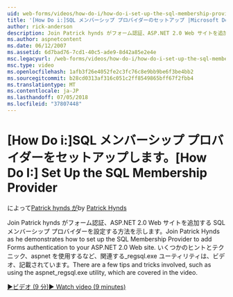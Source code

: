 ```yaml
---
uid: web-forms/videos/how-do-i/how-do-i-set-up-the-sql-membership-provider
title: '[How Do i:]SQL メンバーシップ プロバイダーのセットアップ |Microsoft Docs'
author: rick-anderson
description: Join Patrick hynds がフォーム認証、ASP.NET 2.0 Web サイトを追加する SQL メンバーシップ プロバイダーを設定する方法を示します。 いくつかのヒントがある.
ms.author: aspnetcontent
ms.date: 06/12/2007
ms.assetid: 6d7bad76-7cd1-40c5-ade9-8d42a85e2e4e
msc.legacyurl: /web-forms/videos/how-do-i/how-do-i-set-up-the-sql-membership-provider
msc.type: video
ms.openlocfilehash: 1afb3f26e4052fe2c3fc76c8e9bb9be6f3be4bb2
ms.sourcegitcommit: b28cd0313af316c051c2ff8549865bff67f2fbb4
ms.translationtype: MT
ms.contentlocale: ja-JP
ms.lasthandoff: 07/05/2018
ms.locfileid: "37807448"
---
```

<a name="how-do-i-set-up-the-sql-membership-provider"></a><span data-ttu-id="5af69-104">[How Do i:]SQL メンバーシップ プロバイダーをセットアップします。</span><span class="sxs-lookup"><span data-stu-id="5af69-104">[How Do I:] Set Up the SQL Membership Provider</span></span>
====================
<span data-ttu-id="5af69-105">によって[Patrick hynds が](https://twitter.com/patrickhynds)</span><span class="sxs-lookup"><span data-stu-id="5af69-105">by [Patrick Hynds](https://twitter.com/patrickhynds)</span></span>

<span data-ttu-id="5af69-106">Join Patrick hynds がフォーム認証、ASP.NET 2.0 Web サイトを追加する SQL メンバーシップ プロバイダーを設定する方法を示します。</span><span class="sxs-lookup"><span data-stu-id="5af69-106">Join Patrick Hynds as he demonstrates how to set up the SQL Membership Provider to add Forms authentication to your ASP.NET 2.0 Web site.</span></span> <span data-ttu-id="5af69-107">いくつかのヒントとテクニック、aspnet を使用するなど、関連する\_regsql.exe ユーティリティは、ビデオ、記載されています。</span><span class="sxs-lookup"><span data-stu-id="5af69-107">There are a few tips and tricks involved, such as using the aspnet\_regsql.exe utility, which are covered in the video.</span></span>

[<span data-ttu-id="5af69-108">&#9654;ビデオ (9 分)</span><span class="sxs-lookup"><span data-stu-id="5af69-108">&#9654; Watch video (9 minutes)</span></span>](https://channel9.msdn.com/Blogs/ASP-NET-Site-Videos/how-do-i-set-up-the-sql-membership-provider)
